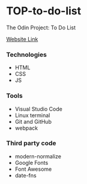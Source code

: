# TOP-to-do-list
The Odin Project: To Do List

[Website Link](https://zackcornfield.github.io/TOP-to-do-list/)

### Technologies
- HTML
- CSS
- JS

### Tools
- Visual Studio Code
- Linux terminal
- Git and GitHub
- webpack

### Third party code
- modern-normalize
- Google Fonts
- Font Awesome
- date-fns
